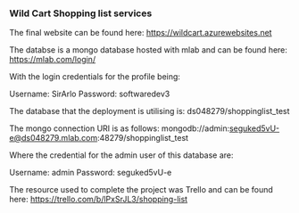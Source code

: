 ### Wild Cart Shopping list services


The final website can be found here:
<https://wildcart.azurewebsites.net>

The databse is a mongo database hosted with mlab and can be found here:
<https://mlab.com/login/>

With the login credentials for the profile being:

Username: SirArlo
Password: softwaredev3

The database that the deployment is utilising is:
ds048279/shoppinglist_test

The mongo connection URI is as follows:
mongodb://admin:seguked5vU-e@ds048279.mlab.com:48279/shoppinglist_test

Where the credential for the admin user of this database are:

Username: admin
Password: seguked5vU-e

The resource used to complete the project was Trello and can be found here:
<https://trello.com/b/lPxSrJL3/shopping-list>



